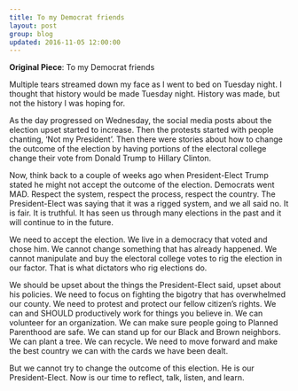 ```yaml
---
title: To my Democrat friends
layout: post
group: blog
updated: 2016-11-05 12:00:00
---
```



**Original Piece**:
To my Democrat friends

<!--break-->

Multiple tears streamed down my face as I went to bed on Tuesday night. I thought that history would be made Tuesday night. History was made, but not the history I was hoping for.

<!--break-->

As the day progressed on Wednesday, the social media posts about the election upset started to increase. Then the protests started with people chanting, ‘Not my President’. Then there were stories about how to change the outcome of the election by having portions of the electoral college change their vote from Donald Trump to Hillary Clinton.

<!--break-->

Now, think back to a couple of weeks ago when President-Elect Trump stated he might not accept the outcome of the election. Democrats went MAD. Respect the system, respect the process, respect the country. The President-Elect was saying that it was a rigged system, and we all said no. It is fair. It is truthful. It has seen us through many elections in the past and it will continue to in the future.
<!--break-->

We need to accept the election. We live in a democracy that voted and chose him. We cannot change something that has already happened. We cannot manipulate and buy the electoral college votes to rig the election in our factor. That is what dictators who rig elections do.

<!--break-->

We should be upset about the things the President-Elect said, upset about his policies. We need to focus on fighting the bigotry that has overwhelmed our county. We need to protest and protect our fellow citizen’s rights. We can and SHOULD productively work for things you believe in. We can volunteer for an organization. We can make sure people going to Planned Parenthood are safe. We can stand up for our Black and Brown neighbors. We can plant a tree. We can recycle. We need to move forward and make the best country we can with the cards we have been dealt.

<!--break-->

But we cannot try to change the outcome of this election. He is our President-Elect. Now is our time to reflect, talk, listen, and learn.

